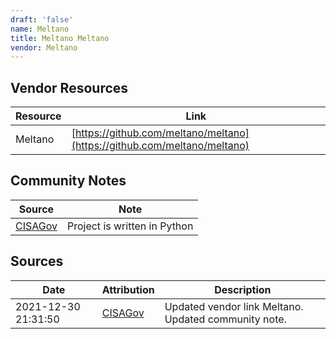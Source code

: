 ```yaml
---
draft: 'false'
name: Meltano
title: Meltano Meltano
vendor: Meltano
---
```


## Vendor Resources
| Resource | Link |
| --- | --- |
| Meltano | [https://github.com/meltano/meltano](https://github.com/meltano/meltano) |


## Community Notes
| Source | Note |
| --- | --- |
| [CISAGov](https://raw.githubusercontent.com/cisagov/log4j-affected-db/develop/README.md) | Project is written in Python |

## Sources
| Date | Attribution | Description |
| --- | --- | --- |
| 2021-12-30 21:31:50 | [CISAGov](https://raw.githubusercontent.com/cisagov/log4j-affected-db/develop/README.md) | Updated vendor link Meltano. Updated community note.  |
